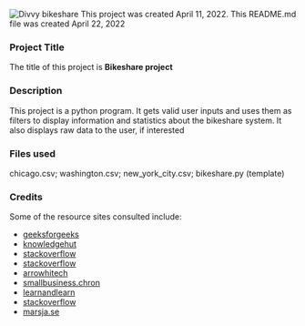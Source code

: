 

![Divvy bikeshare](https://en.m.wikipedia.org/wiki/File:Divvy_bikes_in_Chicago.jpg)
This project was created April 11, 2022. This README.md file was created April 22, 2022

### Project Title
The title of this project is **Bikeshare project**

### Description
This project is a python program. It gets valid user inputs and uses them as filters to display information and statistics about the bikeshare system. It also displays raw data to the user, if interested

### Files used
chicago.csv;
washington.csv;
new_york_city.csv;
bikeshare.py (template)

### Credits
Some of the resource sites consulted include: 
- [geeksforgeeks](https://www.geeksforgeeks.org/taking-input-in-python/amp/)
- [knowledgehut](https://www.knowledgehut.com/blog/programming/run-python-scripts)
- [stackoverflow](https://stackoverflow.com/questions/1016814/what-to-do-with-unexpected-indent-in-python)
- [stackoverflow](https://stackoverflow.com/questions/23294658/asking-the-user-for-input-until-they-give-a-valid-response)
- [arrowhitech](https://www.arrowhitech.com/typeerror-nonetype-object-is-not-iterable/)
- [smallbusiness.chron](https://smallbusiness.chron.com/making-raw-input-lowercase-python-31840.html)
- [learnandlearn](https://learnandlearn.com/python-programming/python-reference/find-calculate-mode-python-using-mode-function)
- [stackoverflow](https://stackoverflow.com/questions/63229237/finding-the-most-frequent-combination-in-dataframe)
- [marsja.se](https://www.marsja.se/pandas-count-occurrences-in-column-unique-values/)




